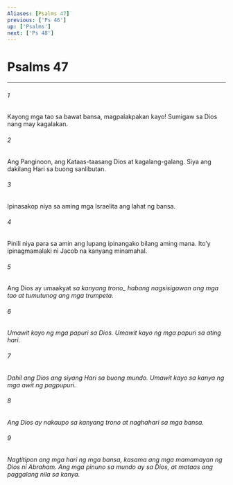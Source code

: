 ```yaml
---
Aliases: [Psalms 47]
previous: ['Ps 46']
up: ['Psalms']
next: ['Ps 48']
---
```

# Psalms 47

***






















###### 1 










Kayong mga tao sa bawat bansa, magpalakpakan kayo! Sumigaw sa Dios nang may kagalakan. 





















###### 2 










Ang Panginoon, ang Kataas-taasang Dios at kagalang-galang. Siya ang dakilang Hari sa buong sanlibutan. 





















###### 3 










Ipinasakop niya sa aming mga Israelita ang lahat ng bansa. 





















###### 4 










Pinili niya para sa amin ang lupang ipinangako bilang aming mana. Itoʼy ipinagmamalaki ni Jacob na kanyang minamahal. 





















###### 5 










Ang Dios ay umaakyat <i class="trans-change">sa kanyang trono_ habang nagsisigawan ang mga tao at tumutunog ang mga trumpeta. 





















###### 6 










Umawit kayo ng mga papuri sa Dios. Umawit kayo ng mga papuri sa ating hari. 





















###### 7 










Dahil ang Dios ang siyang Hari sa buong mundo. Umawit kayo sa kanya ng mga awit ng pagpupuri. 





















###### 8 










Ang Dios ay nakaupo sa kanyang trono at naghahari sa mga bansa. 





















###### 9 










Nagtitipon ang mga hari ng mga bansa, kasama ang mga mamamayan ng Dios ni Abraham. Ang mga pinuno sa mundo ay sa Dios, at mataas ang paggalang nila sa kanya.
